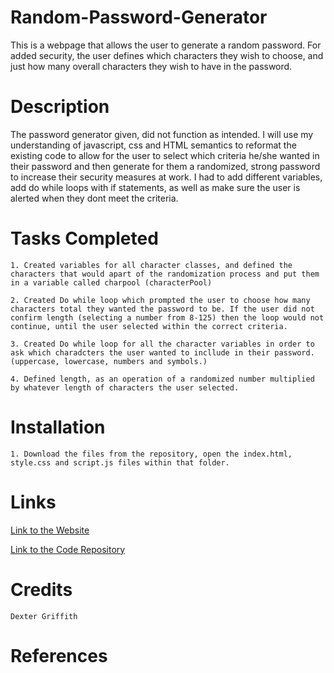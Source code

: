 # Random-Password-Generator

This is a webpage that allows the user to generate a random password. For added security, the user defines which characters they wish to choose, and just how many overall characters they wish to have in the password. 

# Description   

The password generator given, did not function as intended. I will use my understanding of javascript, css and HTML semantics to reformat the existing code to allow for the user to select which criteria he/she wanted in their password and then generate for them a randomized, strong password to increase their security measures at work. I had to add different variables, add do while loops with if statements, as well as make sure the user is alerted when they dont meet the criteria. 

# Tasks Completed

    1. Created variables for all character classes, and defined the characters that would apart of the randomization process and put them in a variable called charpool (characterPool)

    2. Created Do while loop which prompted the user to choose how many characters total they wanted the password to be. If the user did not confirm length (selecting a number from 8-125) then the loop would not continue, until the user selected within the correct criteria.

    3. Created Do while loop for all the character variables in order to ask which charadcters the user wanted to incllude in their password. (uppercase, lowercase, numbers and symbols.)

    4. Defined length, as an operation of a randomized number multiplied by whatever length of characters the user selected. 

# Installation

    1. Download the files from the repository, open the index.html, style.css and script.js files within that folder. 

# Links 

[Link to the Website]()

[Link to the Code Repository](https://github.com/DexterLGriffith/Random-Password-Generator)

# Credits 

    Dexter Griffith

# References

